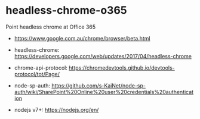 # headless-chrome-o365
Point headless chrome at Office 365

* https://www.google.com.au/chrome/browser/beta.html

* headless-chrome: https://developers.google.com/web/updates/2017/04/headless-chrome
* chrome-api-protocol: https://chromedevtools.github.io/devtools-protocol/tot/Page/
* node-sp-auth: https://github.com/s-KaiNet/node-sp-auth/wiki/SharePoint%20Online%20user%20credentials%20authentication
* nodejs v7+: https://nodejs.org/en/
